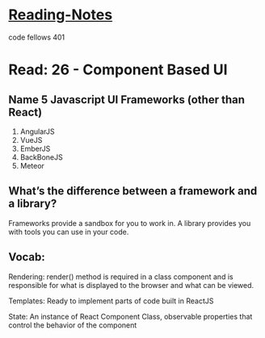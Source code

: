 # [Reading-Notes](https://alsosteve.github.io/reading-notes/)
code fellows 401

# Read: 26 - Component Based UI

## Name 5 Javascript UI Frameworks (other than React)
1. AngularJS
2. VueJS
3. EmberJS
4. BackBoneJS
5. Meteor

## What’s the difference between a framework and a library?
Frameworks provide a sandbox for you to work in. A library provides you with tools you can use in your code.

## Vocab:
Rendering: render() method is required in a class component and is responsible for what is displayed to the browser and what can be viewed.

Templates: Ready to implement parts of code built in ReactJS

State: An instance of React Component Class, observable properties that control the behavior of the component
